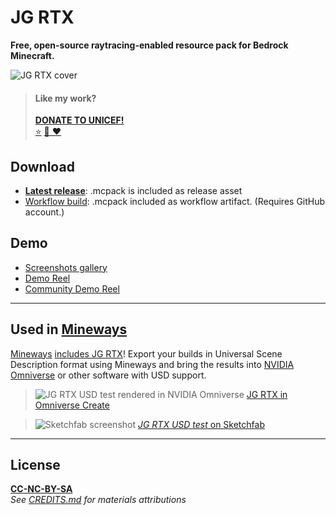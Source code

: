 # JG RTX

**Free, open-source raytracing-enabled resource pack for Bedrock Minecraft.**

![JG RTX cover](https://static.planetminecraft.com/files/image/minecraft/texture-pack/2022/984/15781135-minecraftscreenshot_l.jpg)

> #### Like my work?
>
> **[DONATE TO UNICEF!](https://www.unicefusa.org/)**\
> [⭐](https://github.com/jasonjgardner/jg-rtx/stargazers)
> [💎 ❤️](https://www.planetminecraft.com/texture-pack/jg-rtx/)

## Download

- **[Latest release](https://github.com/jasonjgardner/jg-rtx/releases)**: .mcpack is included as release asset
- [Workflow build](https://github.com/jasonjgardner/jg-rtx/actions/workflows/main.yml?query=is%3Acompleted+branch%3Amain+actor%3Ajasonjgardner+event%3Apush): .mcpack included as workflow artifact. (Requires GitHub account.)

## Demo

- [Screenshots gallery](docs/screenshots.md)
- [Demo Reel](https://youtube.com/playlist?list=PL8PY_n6h2FGXHHcfU4ifiWdeIYg8TNB8N)
- [Community Demo Reel](https://youtube.com/playlist?list=PL8PY_n6h2FGW7OnrGPV4-rKQKYo_JvuBH)

---

## Used in [Mineways](http://mineways.com)

[Mineways](https://github.com/erich666/Mineways/) [includes JG RTX](http://www.realtimerendering.com/erich/minecraft/public/mineways/textures.html#candy)! Export your builds in Universal Scene Description format using Mineways and bring the results into [NVIDIA Omniverse](https://www.nvidia.com/en-us/omniverse/) or other software with USD support.

> ![JG RTX USD test rendered in NVIDIA Omniverse](https://user-images.githubusercontent.com/1903667/143316694-f66bce34-158e-4557-aaa3-cb283b8f6ca5.jpg)
> [JG RTX in Omniverse Create](https://photos.app.goo.gl/gSzLeFGAN5rrfjER7)

> ![Sketchfab screenshot](https://user-images.githubusercontent.com/1903667/143307109-eaa3dd53-effe-41f4-a73c-4772d3eeb9ba.jpg)
> [_JG RTX USD test_ on Sketchfab](https://skfb.ly/oq9zu)

---

## License

**[CC-NC-BY-SA](LICENSE)**\
_See [CREDITS.md](docs/CREDITS.md) for materials attributions_
